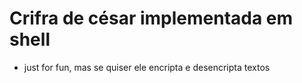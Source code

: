 # Crifra de césar implementada em shell 
- just for fun, mas se quiser ele encripta e desencripta textos